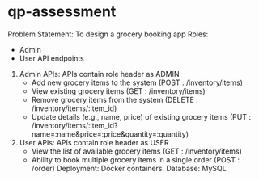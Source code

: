# qp-assessment
Problem Statement: To design a grocery booking app
Roles:
- Admin
- User
API endpoints
1. Admin APIs:
   APIs contain role header as ADMIN
   - Add new grocery items to the system (POST : /inventory/items)
   - View existing grocery items (GET : /inventory/items)
   - Remove grocery items from the system (DELETE : /inventory/items/:item_id)
   - Update details (e.g., name, price) of existing grocery items (PUT : /inventory/items/:item_id?name=:name&price=:price&quantity=:quantity)
3. User APIs:
   APIs contain role header as USER
   - View the list of available grocery items (GET : /inventory/items)
   - Ability to book multiple grocery items in a single order (POST : /order)
Deployment: Docker containers.
Database: MySQL
